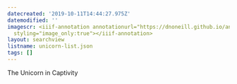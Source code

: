 ```yaml
---
datecreated: '2019-10-11T14:44:27.975Z'
datemodified: ''
imagescr: <iiif-annotation annotationurl="https://dnoneill.github.io/annotate/annotations/a063e091-ec35-11e9-bb74-88e9fe7026e8.json"
  styling="image_only:true"></iiif-annotation>
layout: searchview
listname: unicorn-list.json
tags: []
---
```

The Unicorn in Captivity